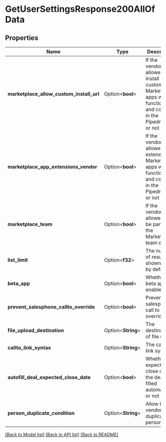 # GetUserSettingsResponse200AllOfData

## Properties

Name | Type | Description | Notes
------------ | ------------- | ------------- | -------------
**marketplace_allow_custom_install_url** | Option<**bool**> | If the vendors are allowed to install custom Marketplace apps with functionality and content in the Pipedrive UI or not | [optional]
**marketplace_app_extensions_vendor** | Option<**bool**> | If the vendors are allowed to extend their Marketplace apps with functionality and content in the Pipedrive UI or not | [optional]
**marketplace_team** | Option<**bool**> | If the vendors are allowed to be part of the Marketplace team or not | [optional]
**list_limit** | Option<**f32**> | The number of results shown in list by default | [optional]
**beta_app** | Option<**bool**> | Whether beta app is enabled | [optional]
**prevent_salesphone_callto_override** | Option<**bool**> | Prevent salesphone call to override | [optional]
**file_upload_destination** | Option<**String**> | The destination of file upload | [optional]
**callto_link_syntax** | Option<**String**> | The call to link syntax | [optional]
**autofill_deal_expected_close_date** | Option<**bool**> | Whether the expected close date of the deal is filled automatically or not | [optional]
**person_duplicate_condition** | Option<**String**> | Allow the vendors to duplicate a person | [optional]

[[Back to Model list]](../README.md#documentation-for-models) [[Back to API list]](../README.md#documentation-for-api-endpoints) [[Back to README]](../README.md)


